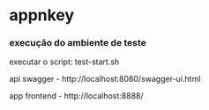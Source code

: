 # appnkey

### execução do ambiente de teste
executar o script: test-start.sh

api swagger - http://localhost:8080/swagger-ui.html

app frontend - http://localhost:8888/
